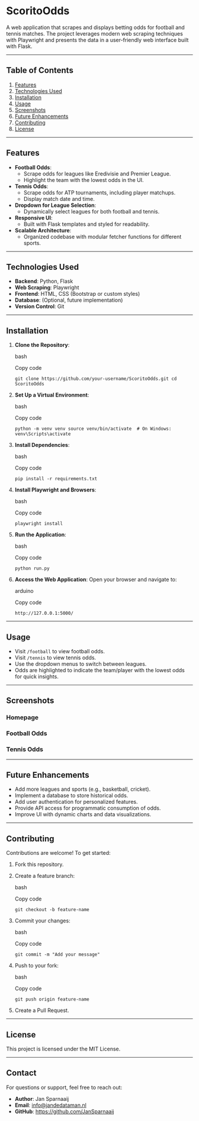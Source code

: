 **ScoritoOdds**
===============

A web application that scrapes and displays betting odds for football and tennis matches. The project leverages modern web scraping techniques with Playwright and presents the data in a user-friendly web interface built with Flask.

* * * * *

**Table of Contents**
---------------------

1.  [Features](#features)
2.  [Technologies Used](#technologies-used)
3.  [Installation](#installation)
4.  [Usage](#usage)
5.  [Screenshots](#screenshots)
6.  [Future Enhancements](#future-enhancements)
7.  [Contributing](#contributing)
8.  [License](#license)

* * * * *

**Features**
------------

-   **Football Odds**:
    -   Scrape odds for leagues like Eredivisie and Premier League.
    -   Highlight the team with the lowest odds in the UI.
-   **Tennis Odds**:
    -   Scrape odds for ATP tournaments, including player matchups.
    -   Display match date and time.
-   **Dropdown for League Selection**:
    -   Dynamically select leagues for both football and tennis.
-   **Responsive UI**:
    -   Built with Flask templates and styled for readability.
-   **Scalable Architecture**:
    -   Organized codebase with modular fetcher functions for different sports.

* * * * *

**Technologies Used**
---------------------

-   **Backend**: Python, Flask
-   **Web Scraping**: Playwright
-   **Frontend**: HTML, CSS (Bootstrap or custom styles)
-   **Database**: (Optional, future implementation)
-   **Version Control**: Git

* * * * *

**Installation**
----------------

1.  **Clone the Repository**:

    bash

    Copy code

    `git clone https://github.com/your-username/ScoritoOdds.git
    cd ScoritoOdds`

2.  **Set Up a Virtual Environment**:

    bash

    Copy code

    `python -m venv venv
    source venv/bin/activate  # On Windows: venv\Scripts\activate`

3.  **Install Dependencies**:

    bash

    Copy code

    `pip install -r requirements.txt`

4.  **Install Playwright and Browsers**:

    bash

    Copy code

    `playwright install`

5.  **Run the Application**:

    bash

    Copy code

    `python run.py`

6.  **Access the Web Application**: Open your browser and navigate to:

    arduino

    Copy code

    `http://127.0.0.1:5000/`

* * * * *

**Usage**
---------

-   Visit `/football` to view football odds.
-   Visit `/tennis` to view tennis odds.
-   Use the dropdown menus to switch between leagues.
-   Odds are highlighted to indicate the team/player with the lowest odds for quick insights.

* * * * *

**Screenshots**
---------------

### **Homepage**

### **Football Odds**

### **Tennis Odds**

* * * * *

**Future Enhancements**
-----------------------

-   Add more leagues and sports (e.g., basketball, cricket).
-   Implement a database to store historical odds.
-   Add user authentication for personalized features.
-   Provide API access for programmatic consumption of odds.
-   Improve UI with dynamic charts and data visualizations.

* * * * *

**Contributing**
----------------

Contributions are welcome! To get started:

1.  Fork this repository.
2.  Create a feature branch:

    bash

    Copy code

    `git checkout -b feature-name`

3.  Commit your changes:

    bash

    Copy code

    `git commit -m "Add your message"`

4.  Push to your fork:

    bash

    Copy code

    `git push origin feature-name`

5.  Create a Pull Request.

* * * * *

**License**
-----------

This project is licensed under the MIT License.

* * * * *

**Contact**
-----------

For questions or support, feel free to reach out:

-   **Author**: Jan Sparnaaij
-   **Email**: info@jandedataman.nl
-   **GitHub**: <https://github.com/JanSparnaaij>
